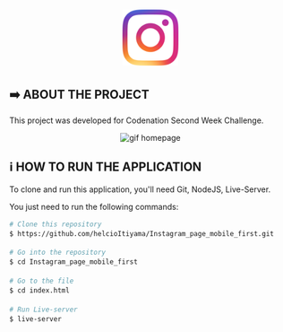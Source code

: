 <h1 align="center">
    <img alt="Instagram Logo" src="https://github.com/helcioItiyama/Instagram_page_mobile_first/blob/master/public/img/instagram-glyph.png" width="100px" />
</h1>

## :arrow_right: ABOUT THE PROJECT

This project was developed for Codenation Second Week Challenge.

<p align="center">
    <img alt="gif homepage" src="https://github.com/helcioItiyama/Instagram_page_mobile_first/blob/master/public/img/demo.gif"/>
</p>


## :information_source: HOW TO RUN THE APPLICATION

To clone and run this application, you'll need Git, NodeJS, Live-Server.

You just need to run the following commands:

```bash
# Clone this repository
$ https://github.com/helcioItiyama/Instagram_page_mobile_first.git

# Go into the repository
$ cd Instagram_page_mobile_first

# Go to the file
$ cd index.html

# Run Live-server
$ live-server
```
